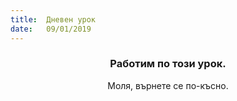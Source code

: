 ```yaml
---
title:  Дневен урок
date:   09/01/2019
---
```


### <center>Работим по този урок.</center>
<center>Моля, върнете се по-късно.</center>